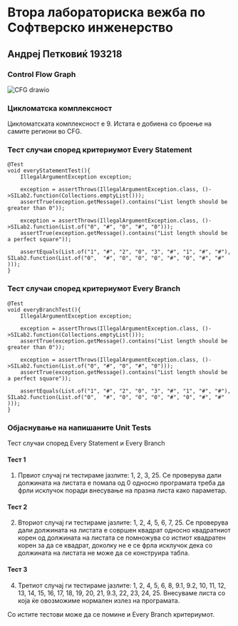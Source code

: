 # Втора лабораториска вежба по Софтверско инженерство

## Андреј Петковиќ 193218

### Control Flow Graph
![CFG drawio](https://user-images.githubusercontent.com/101216266/171542407-0db17250-96c1-4aac-8695-858b03fb0902.png)

### Цикломатска комплексност

Цикломатската комплексност е 9. Истата е добиена со броење на самите региони во CFG.

### Тест случаи според критериумот Every Statement
    
    @Test
    void everyStatementTest(){
        IllegalArgumentException exception;

        exception = assertThrows(IllegalArgumentException.class, ()->SILab2.function(Collections.emptyList()));
        assertTrue(exception.getMessage().contains("List length should be greater than 0"));

        exception = assertThrows(IllegalArgumentException.class, ()->SILab2.function(List.of("0", "#", "0", "#", "0")));
        assertTrue(exception.getMessage().contains("List length should be a perfect square"));

        assertEquals(List.of("1", "#", "2", "0", "3", "#", "1", "#", "#"), SILab2.function(List.of("0",  "#", "0", "0", "0", "#", "0", "#", "#" )));
    }
    
### Тест случаи според критериумот Every Branch
    
    @Test
    void everyBranchTest(){
        IllegalArgumentException exception;

        exception = assertThrows(IllegalArgumentException.class, ()->SILab2.function(Collections.emptyList()));
        assertTrue(exception.getMessage().contains("List length should be greater than 0"));

        exception = assertThrows(IllegalArgumentException.class, ()->SILab2.function(List.of("0", "#", "0", "#", "0")));
        assertTrue(exception.getMessage().contains("List length should be a perfect square"));

        assertEquals(List.of("1", "#", "2", "0", "3", "#", "1", "#", "#"), SILab2.function(List.of("0",  "#", "0", "0", "0", "#", "0", "#", "#" )));
    }
    
### Објаснување на напишаните Unit Tests
Тест случаи според Every Statement и Every Branch

#### Тест 1
1. Првиот случај ги тестираме јазлите: 1, 2, 3, 25. Се проверува дали должината на листата е помала од 0 односно програмата треба да фрли исклучок поради внесување на празна листа како параметар.

#### Тест 2
2. Вториот случај ги тестираме јазлите: 1, 2, 4, 5, 6, 7, 25. Се проверува дали должината на листата е совршен квадрат односно квадратниот корен од должината на листата се помножува со истиот квадратен корен за да се квадрат, доколку не е се фрла исклучок дека со должината на листата не може да се конструира табла.

#### Тест 3
4. Третиот случај ги тестираме јазлите: 1, 2, 4, 5, 6, 8, 9.1, 9.2, 10, 11, 12, 13, 14, 15, 16, 17, 18, 19, 20, 21, 9.3, 22, 23, 24, 25. Внесуваме листа со која ќе овозможиме нормален излез на програмата.

Со истите тестови може да се помине и Every Branch критериумот.
